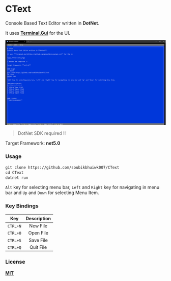 # CText
Console Based Text Editor written in **DotNet**.

It uses **[Terminal.Gui](https://github.com/migueldeicaza/gui.cs)** for the UI.

![](./CText-view.png)

> DotNet SDK required !!

Target Framework: **net5.0**

### Usage
```shell
git clone https://github.com/soubikbhuiwk007/CText
cd CText
dotnet run
```
`Alt` key for selecting menu bar, `Left` and `Right` key for navigating  in menu bar and `Up` and `Down` for selecting Menu Item.

### Key Bindings
|Key|Description|
|:--:|:--------:|
|`CTRL+N`|New File|
|`CTRL+O`|Open File|
|`CTRL+S`|Save File|
|`CTRL+Q`|Quit File|


### License
**[MIT](LICENSE)**
